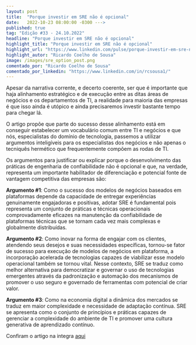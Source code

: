 ```yaml
---
layout: post 
title:  "Porque investir em SRE não é opcional"
date:   2022-10-23 08:00:00 -0300 --->
published: true
tag: "Edição #33 - 24.10.2022"
headline: "Porque investir em SRE não é opcional"
highlight_title: "Porque investir em SRE não é opcional"
highlight_url: "https://www.linkedin.com/pulse/porque-investir-em-sre-n%C3%A3o-%C3%A9-opcional-3-argumentos-de-ricardo/"
highlight_autor: "Ricardo Coelho de Sousa"
image: /images/sre_option_post.png
comentado_por: "Ricardo Coelho de Sousa"
comentado_por_linkedin: "https://www.linkedin.com/in/rcsousa1/"
---
```

Apesar da narrativa corrente, e decerto coerente, ser que é importante que haja alinhamento estratégico e de execução entre as ditas áreas de negócios e os departamentos de TI, a realidade para maioria das empresas é que isso ainda é utópico e ainda precisaremos investir bastante tempo para chegar lá.

O artigo propõe que parte do sucesso desse alinhamento está em conseguir estabelecer um vocabulário comum entre TI e negócios e que nós, especialistas do domínio de tecnologia, passemos a utilizar argumentos inteligíveis para os especialistas dos negócios e não apenas o tecniquês hermético que frequentemente compõem as rodas de TI.

Os argumentos para justificar ou explicar porque o desenvolvimento das práticas de engenharia de confiabilidade não é opcional e que, na verdade, representa um importante habilitador de diferenciação e potencial fonte de vantagem competitiva das empresas são:

**Argumento #1**: Como o sucesso dos modelos de negócios baseados em plataformas depende da capacidade de entregar experiências genuinamente engajadoras e positivas, adotar SRE é fundamental pois representa um conjunto de práticas e técnicas operacionais comprovadamente eficazes na manutenção da confiabilidade de plataformas técnicas que se tornam cada vez mais complexas e globalmente distribuídas.

**Argumento #2**: Como inovar na forma de engajar com os clientes, atendendo seus desejos e suas necessidades específicas, tornou-se fator de sucesso para execução de modelos de negócios em plataforma, a incorporação acelerada de tecnologias capazes de viabilizar esse modelo operacional também se tornou vital. Nesse contexto, SRE se traduz como melhor alternativa para democratizar e governar o uso de tecnologias emergentes através da padronização e automação dos mecanismos de promover o uso seguro e governado de ferramentas com potencial de criar valor.

**Argumento #3**: Como na economia digital a dinâmica dos mercados se traduz em maior complexidade e necessidade de adaptação contínua. SRE se apresenta como o conjunto de princípios e práticas capazes de gerenciar a complexidade do ambiente de TI e promover uma cultura generativa de aprendizado contínuo.

Confiram o artigo na integra [aqui](https://www.linkedin.com/pulse/porque-investir-em-sre-n%C3%A3o-%C3%A9-opcional-3-argumentos-de-ricardo/)